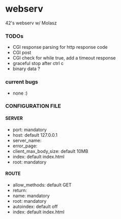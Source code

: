 # webserv
42's webserv w/ Molasz

### TODOs

* CGI response parsing for http response code
* CGI post
* CGI check for while true, add a timeout response
* graceful stop after ctrl c
* binary data ?

### current bugs

* none :)

### CONFIGURATION FILE

#### SERVER
* port: mandatory
* host: default 127.0.0.1
* server\_name:
* error\_page:
* client\_max\_body\_size: default 10MB
* index: default index.html
* root: mandatory

#### ROUTE
* allow\_methods: default GET
* return:
* name: mandatory
* root: mandatory
* autoindex: default off
* index: default index.html
